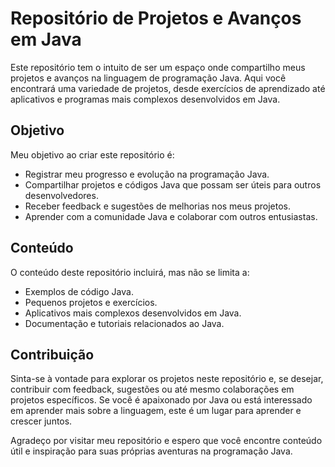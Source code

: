 # Repositório de Projetos e Avanços em Java

Este repositório tem o intuito de ser um espaço onde compartilho meus projetos e avanços na linguagem de programação Java. Aqui você encontrará uma variedade de projetos, desde exercícios de aprendizado até aplicativos e programas mais complexos desenvolvidos em Java.

## Objetivo

Meu objetivo ao criar este repositório é:

- Registrar meu progresso e evolução na programação Java.
- Compartilhar projetos e códigos Java que possam ser úteis para outros desenvolvedores.
- Receber feedback e sugestões de melhorias nos meus projetos.
- Aprender com a comunidade Java e colaborar com outros entusiastas.

## Conteúdo

O conteúdo deste repositório incluirá, mas não se limita a:

- Exemplos de código Java.
- Pequenos projetos e exercícios.
- Aplicativos mais complexos desenvolvidos em Java.
- Documentação e tutoriais relacionados ao Java.

## Contribuição

Sinta-se à vontade para explorar os projetos neste repositório e, se desejar, contribuir com feedback, sugestões ou até mesmo colaborações em projetos específicos. Se você é apaixonado por Java ou está interessado em aprender mais sobre a linguagem, este é um lugar para aprender e crescer juntos.

Agradeço por visitar meu repositório e espero que você encontre conteúdo útil e inspiração para suas próprias aventuras na programação Java.

